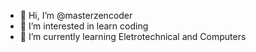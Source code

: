 - 👋 Hi, I’m @masterzencoder
- 👀 I’m interested in learn coding
- 🌱 I’m currently learning Eletrotechnical and Computers

<!---
masterzencoder/masterzencoder is a ✨ special ✨ repository because its `README.md` (this file) appears on your GitHub profile.
You can click the Preview link to take a look at your changes.
--->
